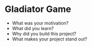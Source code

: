 <h1>Gladiator Game</h1>
<ul>
  <li>What was your motivation?</li>
  <li>What did you learn?</li>
  <li>Why did you build this project?</li>
  <li>What makes your project stand out?</li>
</ul>
